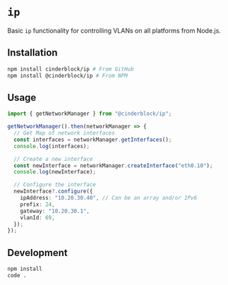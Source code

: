 # `ip`

Basic `ip` functionality for controlling VLANs on all platforms from Node.js.

## Installation

```bash
npm install cinderblock/ip # From GitHub
npm install @cinderblock/ip # From NPM
```

## Usage

```typescript
import { getNetworkManager } from "@cinderblock/ip";

getNetworkManager().then(networkManager => {
  // Get Map of network interfaces
  const interfaces = networkManager.getInterfaces();
  console.log(interfaces);

  // Create a new interface
  const newInterface = networkManager.createInterface("eth0.10");
  console.log(newInterface);

  // Configure the interface
  newInterface?.configure({
    ipAddress: "10.20.30.40", // Can be an array and/or IPv6
    prefix: 24,
    gateway: "10.20.30.1",
    vlanId: 69,
  });
});
```

## Development

```bash
npm install
code .
```
